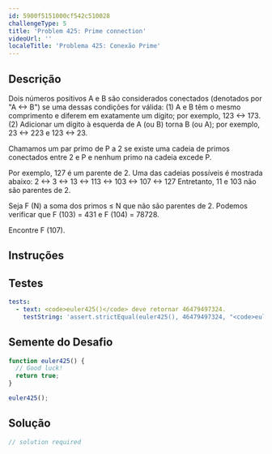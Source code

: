 ```yaml
---
id: 5900f5151000cf542c510028
challengeType: 5
title: 'Problem 425: Prime connection'
videoUrl: ''
localeTitle: 'Problema 425: Conexão Prime'
---
```


## Descrição
<section id="description"> Dois números positivos A e B são considerados conectados (denotados por &quot;A ↔ B&quot;) se uma dessas condições for válida: (1) A e B têm o mesmo comprimento e diferem em exatamente um dígito; por exemplo, 123 ↔ 173. (2) Adicionar um dígito à esquerda de A (ou B) torna B (ou A); por exemplo, 23 ↔ 223 e 123 ↔ 23. <p> Chamamos um par primo de P a 2 se existe uma cadeia de primos conectados entre 2 e P e nenhum primo na cadeia excede P. </p><p> Por exemplo, 127 é um parente de 2. Uma das cadeias possíveis é mostrada abaixo: 2 ↔ 3 ↔ 13 ↔ 113 ↔ 103 ↔ 107 ↔ 127 Entretanto, 11 e 103 não são parentes de 2. </p><p> Seja F (N) a soma dos primos ≤ N que não são parentes de 2. Podemos verificar que F (103) = 431 e F (104) = 78728. </p><p> Encontre F (107). </p></section>

## Instruções
<section id="instructions">
</section>

## Testes
<section id='tests'>

```yml
tests:
  - text: <code>euler425()</code> deve retornar 46479497324.
    testString: 'assert.strictEqual(euler425(), 46479497324, "<code>euler425()</code> should return 46479497324.");'

```

</section>

## Semente do Desafio
<section id='challengeSeed'>

<div id='js-seed'>

```js
function euler425() {
  // Good luck!
  return true;
}

euler425();

```

</div>



</section>

## Solução
<section id='solution'>

```js
// solution required
```
</section>
